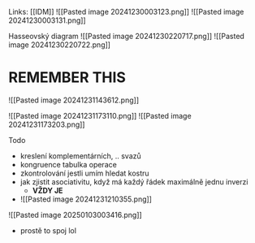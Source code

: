 
Links: [[IDM]]
![[Pasted image 20241230003123.png]]
![[Pasted image 20241230003131.png]]


Hasseovský diagram
![[Pasted image 20241230220717.png]]
![[Pasted image 20241230220722.png]]


# REMEMBER THIS
![[Pasted image 20241231143612.png]]



![[Pasted image 20241231173110.png]]
![[Pasted image 20241231173203.png]]

Todo
- kreslení komplementárních, .. svazů
- kongruence tabulka operace
- zkontrolování jestli umím hledat kostru
- jak zjistit asociativitu, když má každý řádek maximálně jednu inverzi
	- **VŽDY JE**
- ![[Pasted image 20241231210355.png]]

![[Pasted image 20250103003416.png]]
- prostě to spoj lol